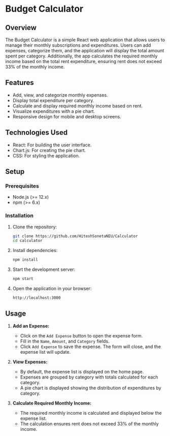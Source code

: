 # Budget Calculator

## Overview

The Budget Calculator is a simple React web application that allows users to manage their monthly subscriptions and expenditures. Users can add expenses, categorize them, and the application will display the total amount spent per category. Additionally, the app calculates the required monthly income based on the total rent expenditure, ensuring rent does not exceed 33% of the monthly income.

## Features

- Add, view, and categorize monthly expenses.
- Display total expenditure per category.
- Calculate and display required monthly income based on rent.
- Visualize expenditures with a pie chart.
- Responsive design for mobile and desktop screens.

## Technologies Used

- React: For building the user interface.
- Chart.js: For creating the pie chart.
- CSS: For styling the application.

## Setup

### Prerequisites

- Node.js (>= 12.x)
- npm (>= 6.x)

### Installation

1. Clone the repository:
    ```sh
    git clone https://github.com/HiteshSonetaNEU/Calculator
    cd calculator
    ```

2. Install dependencies:
    ```sh
    npm install
    ```

3. Start the development server:
    ```sh
    npm start
    ```

4. Open the application in your browser:
    ```sh
    http://localhost:3000
    ```

## Usage

1. **Add an Expense:**
    - Click on the `Add Expense` button to open the expense form.
    - Fill in the `Name`, `Amount`, and `Category` fields.
    - Click `Add Expense` to save the expense. The form will close, and the expense list will update.

2. **View Expenses:**
    - By default, the expense list is displayed on the home page.
    - Expenses are grouped by category with totals calculated for each category.
    - A pie chart is displayed showing the distribution of expenditures by category.

3. **Calculate Required Monthly Income:**
    - The required monthly income is calculated and displayed below the expense list.
    - The calculation ensures rent does not exceed 33% of the monthly income.


